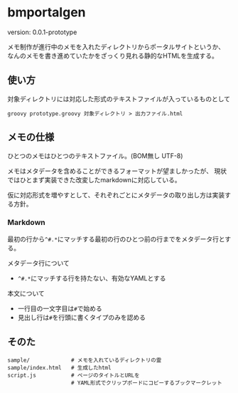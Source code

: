 # bmportalgen

version: 0.0.1-prototype

メモ制作が進行中のメモを入れたディレクトリからポータルサイトというか、
なんのメモを書き進めていたかをざっくり見れる静的なHTMLを生成する。


## 使い方
対象ディレクトリには対応した形式のテキストファイルが入っているものとして

    groovy prototype.groovy 対象ディレクトリ > 出力ファイル.html


## メモの仕様
ひとつのメモはひとつのテキストファイル。(BOM無し UTF-8)

メモはメタデータを含めることができるフォーマットが望ましかったが、
現状ではひとまず実装できた改変したmarkdownに対応している。

仮に対応形式を増やすとして、それぞれごとにメタデータの取り出し方は実装する方針。

### Markdown
最初の行から`^#.*`にマッチする最初の行のひとつ前の行までをメタデータ行とする。

メタデータ行について

- `^#.*`にマッチする行を持たない、有効なYAMLとする


本文について

- 一行目の一文字目は`#`で始める
- 見出し行は`#`を行頭に書くタイプのみを認める


## そのた

    sample/             # メモを入れているディレクトリの霊
    sample/index.html   # 生成したhtml
    script.js           # ページのタイトルとURLを
                        # YAML形式でクリップボードにコピーするブックマークレット



